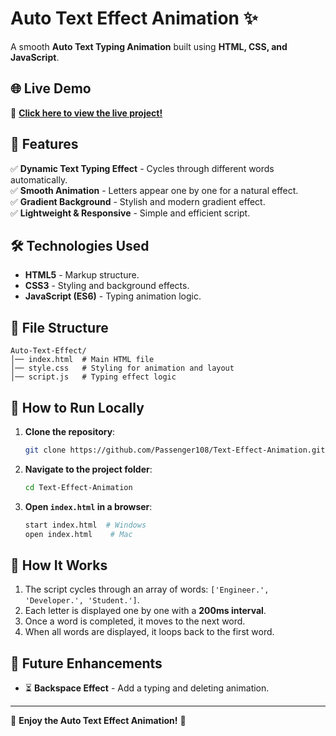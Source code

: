  # Auto Text Effect Animation ✨

A smooth **Auto Text Typing Animation** built using **HTML, CSS, and JavaScript**.

## 🌐 Live Demo
🔗 **[Click here to view the live project!](https://passenger108.github.io/Clock/)**  

## 📜 Features
✅ **Dynamic Text Typing Effect** - Cycles through different words automatically.  
✅ **Smooth Animation** - Letters appear one by one for a natural effect.  
✅ **Gradient Background** - Stylish and modern gradient effect.  
✅ **Lightweight & Responsive** - Simple and efficient script.  


## 🛠 Technologies Used
- **HTML5** - Markup structure.
- **CSS3** - Styling and background effects.
- **JavaScript (ES6)** - Typing animation logic.

## 📂 File Structure
```
Auto-Text-Effect/
│── index.html  # Main HTML file
│── style.css   # Styling for animation and layout
│── script.js   # Typing effect logic
```

## 🚀 How to Run Locally
1. **Clone the repository**:
   ```sh
   git clone https://github.com/Passenger108/Text-Effect-Animation.git
   ```
2. **Navigate to the project folder**:
   ```sh
   cd Text-Effect-Animation
   ```
3. **Open `index.html` in a browser**:
   ```sh
   start index.html  # Windows
   open index.html    # Mac
   ```

## 🎯 How It Works
1. The script cycles through an array of words: `['Engineer.', 'Developer.', 'Student.']`.
2. Each letter is displayed one by one with a **200ms interval**.
3. Once a word is completed, it moves to the next word.
4. When all words are displayed, it loops back to the first word.

## 🔧 Future Enhancements
- ⏳ **Backspace Effect** - Add a typing and deleting animation.

---
🚀 **Enjoy the Auto Text Effect Animation!** 🎉
